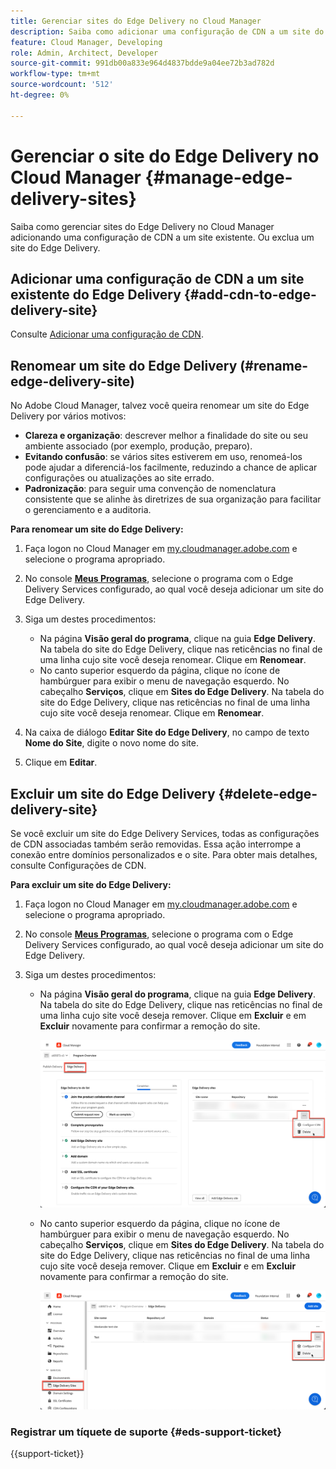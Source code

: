 ```yaml
---
title: Gerenciar sites do Edge Delivery no Cloud Manager
description: Saiba como adicionar uma configuração de CDN a um site do Edge Delivery ou excluir um site do Edge Delivery.
feature: Cloud Manager, Developing
role: Admin, Architect, Developer
source-git-commit: 991db00a833e964d4837bdde9a04ee72b3ad782d
workflow-type: tm+mt
source-wordcount: '512'
ht-degree: 0%

---
```


# Gerenciar o site do Edge Delivery no Cloud Manager {#manage-edge-delivery-sites}

Saiba como gerenciar sites do Edge Delivery no Cloud Manager adicionando uma configuração de CDN a um site existente. Ou exclua um site do Edge Delivery.

## Adicionar uma configuração de CDN a um site existente do Edge Delivery {#add-cdn-to-edge-delivery-site}

Consulte [Adicionar uma configuração de CDN](/help/implementing/cloud-manager/cdn-configurations/add-cdn-config.md).

## Renomear um site do Edge Delivery (#rename-edge-delivery-site)

No Adobe Cloud Manager, talvez você queira renomear um site do Edge Delivery por vários motivos:

* **Clareza e organização**: descrever melhor a finalidade do site ou seu ambiente associado (por exemplo, produção, preparo).
* **Evitando confusão**: se vários sites estiverem em uso, renomeá-los pode ajudar a diferenciá-los facilmente, reduzindo a chance de aplicar configurações ou atualizações ao site errado.
* **Padronização**: para seguir uma convenção de nomenclatura consistente que se alinhe às diretrizes de sua organização para facilitar o gerenciamento e a auditoria.

**Para renomear um site do Edge Delivery:**

1. Faça logon no Cloud Manager em [my.cloudmanager.adobe.com](https://my.cloudmanager.adobe.com/) e selecione o programa apropriado.
1. No console **[Meus Programas](/help/implementing/cloud-manager/navigation.md#my-programs)**, selecione o programa com o Edge Delivery Services configurado, ao qual você deseja adicionar um site do Edge Delivery.
1. Siga um destes procedimentos:

   * Na página **Visão geral do programa**, clique na guia **Edge Delivery**. Na tabela do site do Edge Delivery, clique nas reticências no final de uma linha cujo site você deseja renomear.
Clique em **Renomear**.
   * No canto superior esquerdo da página, clique no ícone de hambúrguer para exibir o menu de navegação esquerdo. No cabeçalho **Serviços**, clique em **Sites do Edge Delivery**.
Na tabela do site do Edge Delivery, clique nas reticências no final de uma linha cujo site você deseja renomear. Clique em **Renomear**.

1. Na caixa de diálogo **Editar Site do Edge Delivery**, no campo de texto **Nome do Site**, digite o novo nome do site.

1. Clique em **Editar**.

## Excluir um site do Edge Delivery {#delete-edge-delivery-site}

Se você excluir um site do Edge Delivery Services, todas as configurações de CDN associadas também serão removidas. Essa ação interrompe a conexão entre domínios personalizados e o site. Para obter mais detalhes, consulte Configurações de CDN. <!-- https://wiki.corp.adobe.com/display/DMSArchitecture/%5BKT%5D+Cloud+Manager+2024.9.0+Release -->

**Para excluir um site do Edge Delivery:**

1. Faça logon no Cloud Manager em [my.cloudmanager.adobe.com](https://my.cloudmanager.adobe.com/) e selecione o programa apropriado.
1. No console **[Meus Programas](/help/implementing/cloud-manager/navigation.md#my-programs)**, selecione o programa com o Edge Delivery Services configurado, ao qual você deseja adicionar um site do Edge Delivery.
1. Siga um destes procedimentos:

   * Na página **Visão geral do programa**, clique na guia **Edge Delivery**. Na tabela do site do Edge Delivery, clique nas reticências no final de uma linha cujo site você deseja remover.
Clique em **Excluir** e em **Excluir** novamente para confirmar a remoção do site.

     ![Adicionar site do Edge Delivery na guia Edge Delivery](/help/implementing/cloud-manager/assets/cm-eds-delete1.png)

   * No canto superior esquerdo da página, clique no ícone de hambúrguer para exibir o menu de navegação esquerdo. No cabeçalho **Serviços**, clique em **Sites do Edge Delivery**.
Na tabela do site do Edge Delivery, clique nas reticências no final de uma linha cujo site você deseja remover. Clique em **Excluir** e em **Excluir** novamente para confirmar a remoção do site.


     ![Adicionar site do Edge Delivery pelo botão Sites do Edge Delivery](/help/implementing/cloud-manager/assets/cm-eds-delete2.png)

### Registrar um tíquete de suporte {#eds-support-ticket}

{{support-ticket}}
